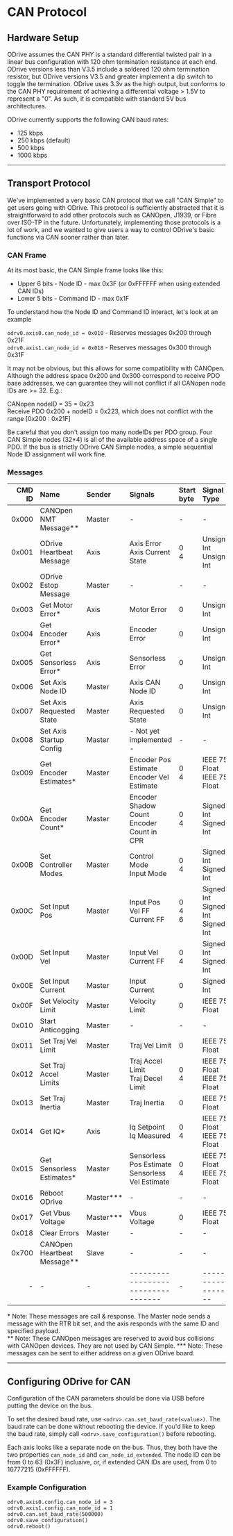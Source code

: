 # CAN Protocol

## Hardware Setup
ODrive assumes the CAN PHY is a standard differential twisted pair in a linear bus configuration with 120 ohm termination resistance at each end. ODrive versions less than V3.5 include a soldered 120 ohm termination resistor, but ODrive versions V3.5 and greater implement a dip switch to toggle the termination.  ODrive uses 3.3v as the high output, but conforms to the CAN PHY requirement of achieving a differential voltage > 1.5V to represent a "0".  As such, it is compatible with standard 5V bus architectures.

ODrive currently supports the following CAN baud rates:
* 125 kbps
* 250 kbps (default)
* 500 kbps
* 1000 kbps

---
## Transport Protocol
We've implemented a very basic CAN protocol that we call "CAN Simple" to get users going with ODrive.  This protocol is sufficiently abstracted that it is straightforward to add other protocols such as CANOpen, J1939, or Fibre over ISO-TP in the future.  Unfortunately, implementing those protocols is a lot of work, and we wanted to give users a way to control ODrive's basic functions via CAN sooner rather than later.

### CAN Frame
At its most basic, the CAN Simple frame looks like this:

* Upper 6 bits - Node ID - max 0x3F (or 0xFFFFFF when using extended CAN IDs)
* Lower 5 bits - Command ID - max 0x1F

To understand how the Node ID and Command ID interact, let's look at an example

`odrv0.axis0.can_node_id = 0x010` - Reserves messages 0x200 through 0x21F  
`odrv0.axis1.can_node_id = 0x018` - Reserves messages 0x300 through 0x31F

It may not be obvious, but this allows for some compatibility with CANOpen.  Although the address space 0x200 and 0x300 correspond to receive PDO base addresses, we can guarantee they will not conflict if all CANopen node IDs are >= 32.  E.g.:

CANopen nodeID = 35 = 0x23  
Receive PDO 0x200 + nodeID = 0x223, which does not conflict with the range [0x200 : 0x21F]

Be careful that you don't assign too many nodeIDs per PDO group.  Four CAN Simple nodes (32*4) is all of the available address space of a single PDO.  If the bus is strictly ODrive CAN Simple nodes, a simple sequential Node ID assignment will work fine.

### Messages

CMD ID | Name | Sender | Signals | Start byte | Signal Type | Bits | Factor | Offset | Byte Order
--:    | :--  | :--  | :-- | :-- | :-- | :-- | :-- | :-- | :--
0x000 | CANOpen NMT Message\*\* | Master | - | - | - | - | - | - | -
0x001 | ODrive Heartbeat Message | Axis | Axis Error<br>Axis Current State | 0<br>4 | Unsigned Int<br>Unsigned Int | 32<br>32 | 1<br>1 | 0<br>0 | Intel<br>Intel
0x002 | ODrive Estop Message | Master | - | - | - | - | - | - | -
0x003 | Get Motor Error\* | Axis  | Motor Error | 0 | Unsigned Int | 32 | 1 | 0 | Intel
0x004 | Get Encoder Error\*  | Axis | Encoder Error | 0 | Unsigned Int | 32 | 1 | 0 | Intel
0x005 | Get Sensorless Error\* | Axis | Sensorless Error | 0 | Unsigned Int | 32 | 1 | 0 | Intel
0x006 | Set Axis Node ID | Master | Axis CAN Node ID | 0 | Unsigned Int | 32 | 1 | 0 | Intel
0x007 | Set Axis Requested State | Master | Axis Requested State | 0 | Unsigned Int | 32 | 1 | 0 | Intel
0x008 | Set Axis Startup Config | Master | - Not yet implemented - | - | - | - | - | - | -
0x009 | Get Encoder Estimates\* | Master | Encoder Pos Estimate<br>Encoder Vel Estimate | 0<br>4 | IEEE 754 Float<br>IEEE 754 Float | 32<br>32 | 1<br>1 | 0<br>0 | Intel<br>Intel
0x00A | Get Encoder Count\* | Master | Encoder Shadow Count<br>Encoder Count in CPR | 0<br>4 | Signed Int<br>Signed Int | 32<br>32 | 1<br>1 | 0<br>0 | Intel<br>Intel
0x00B | Set Controller Modes | Master | Control Mode<br>Input Mode | 0<br>4 | Signed Int<br>Signed Int | 32<br>32 | 1<br>1 | 0<br>0 | Intel<br>Intel
0x00C | Set Input Pos | Master | Input Pos<br>Vel FF<br>Current FF | 0<br>4<br>6 | Signed Int<br>Signed Int<br>Signed Int | 32<br>16<br>16 | 1<br>0.1<br>0.01 | 0<br>0<br>0 | Intel<br>Intel<br>Intel
0x00D | Set Input Vel | Master | Input Vel<br>Current FF | 0<br>4 | Signed Int<br>Signed Int | 32<br>32 | 0.01<br>0.01 | 0<br>0 | Intel<br>Intel
0x00E | Set Input Current | Master | Input Current | 0 |  Signed Int | 32 | 0.01 | 0 | Intel
0x00F | Set Velocity Limit | Master | Velocity Limit | 0 | IEEE 754 Float | 32 | 1 | 0 | Intel
0x010 | Start Anticogging | Master | - | - | - | - | - | - | -
0x011 | Set Traj Vel Limit | Master | Traj Vel Limit | 0 | IEEE 754 Float | 32 | 1 | 0 | Intel
0x012 | Set Traj Accel Limits | Master | Traj Accel Limit<br>Traj Decel Limit | 0<br>4 | IEEE 754 Float<br>IEEE 754 Float | 32<br>32 | 1<br>1 | 0<br>0 | Intel<br>Intel
0x013 | Set Traj Inertia | Master | Traj Inertia | 0 | IEEE 754 Float | 32 | 1 | 0 | Intel
0x014 | Get IQ\* | Axis | Iq Setpoint<br>Iq Measured | 0<br>4 | IEEE 754 Float<br>IEEE 754 Float | 32<br>32 | 1<br>1 | 0<br>0 | Intel<br>Intel
0x015 | Get Sensorless Estimates\* | Master | Sensorless Pos Estimate<br>Sensorless Vel Estimate | 0<br>4 | IEEE 754 Float<br>IEEE 754 Float | 32<br>32 | 1<br>1 | 0<br>0 | Intel<br>Intel
0x016 | Reboot ODrive | Master\*\*\* | - | - | - | - | - | - | -
0x017 | Get Vbus Voltage | Master\*\*\* | Vbus Voltage | 0 | IEEE 754 Float | 32 | 1 | 0 | Intel
0x018 | Clear Errors | Master | - | - | - | - | - | - | -
0x700 | CANOpen Heartbeat Message\*\* | Slave | - | -  | - | - | - | - | -
-|-|-|----------------------------------|-|--------------------|-|-|-|_

\* Note: These messages are call & response.  The Master node sends a message with the RTR bit set, and the axis responds with the same ID and specified payload.  
\*\* Note:  These CANOpen messages are reserved to avoid bus collisions with CANOpen devices.  They are not used by CAN Simple.
\*\*\* Note:  These messages can be sent to either address on a given ODrive board.

---
## Configuring ODrive for CAN
Configuration of the CAN parameters should be done via USB before putting the device on the bus.

To set the desired baud rate, use `<odrv>.can.set_baud_rate(<value>)`.  The baud rate can be done without rebooting the device.  If you'd like to keep the baud rate, simply call `<odrv>.save_configuration()` before rebooting.

Each axis looks like a separate node on the bus. Thus, they both have the two properties `can_node_id` and `can_node_id_extended`. The node ID can be from 0 to 63 (0x3F) inclusive, or, if extended CAN IDs are used, from 0 to 16777215 (0xFFFFFF).

### Example Configuration

```
odrv0.axis0.config.can_node_id = 3
odrv0.axis1.config.can_node_id = 1
odrv0.can.set_baud_rate(500000)
odrv0.save_configuration()
odrv0.reboot()
```
